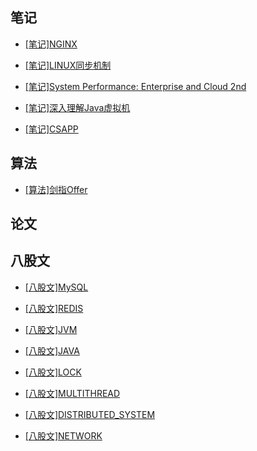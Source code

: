 ## 笔记

* [[笔记]NGINX](https://github.com/oriys/blog/blob/master/NGINX_NOTE.md)

* [[笔记]LINUX同步机制](https://github.com/oriys/blog/blob/master/LINUX_SYNC.md)

* [[笔记]System Performance: Enterprise and Cloud 2nd](https://github.com/oriys/blog/blob/master/SYSTEM_PERFORMANCE_ENTERPISE_AND_CLOUD_NOTE.md)

* [[笔记]深入理解Java虚拟机](https://github.com/oriys/blog/blob/master/UNDERSTAND_THE_JVM.md)

* [[笔记]CSAPP](https://github.com/oriys/blog/blob/master/CSAPP.md)

## 算法 

* [[算法]剑指Offer](https://github.com/oriys/blog/blob/master/LCOF.md)

## 论文 

## 八股文

* [[八股文]MySQL](https://github.com/oriys/blog/blob/master/MYSQL.md)

* [[八股文]REDIS](https://github.com/oriys/blog/blob/master/REDIS.md)

* [[八股文]JVM](https://github.com/oriys/blog/blob/master/JVM.md)

* [[八股文]JAVA](https://github.com/oriys/blog/blob/master/JAVA.md)

* [[八股文]LOCK](https://github.com/oriys/blog/blob/master/LOCK.md)

* [[八股文]MULTITHREAD](https://github.com/oriys/blog/blob/master/COCURRENCY.md)

* [[八股文]DISTRIBUTED_SYSTEM](https://github.com/oriys/blog/blob/master/DISTRIBUTED_SYSTEM.md) 

* [[八股文]NETWORK](https://github.com/oriys/blog/blob/master/NETWORK.md) 
